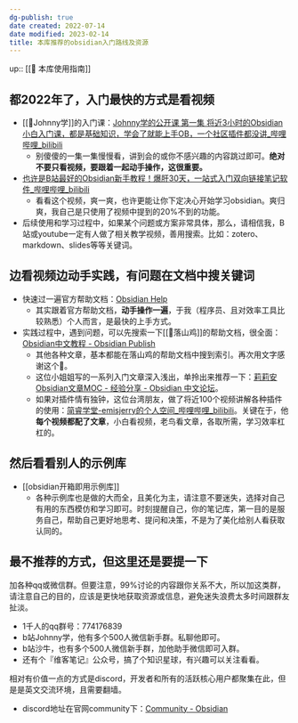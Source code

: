 ```yaml
---
dg-publish: true
date created: 2022-07-14
date modified: 2023-02-14
title: 本库推荐的obsidian入门路线及资源
---
```


up:: [[🧰 本库使用指南]]

## 都2022年了，入门最快的方式是看视频

- [[🧑Johnny学]]的入门课：[Johnny学的公开课 第一集 将近3小时的Obsidian小白入门课，都是基础知识，学会了就能上手OB，一个社区插件都没讲_哔哩哔哩_bilibili](https://www.bilibili.com/video/BV1i3411k7TQ?spm_id_from=333.337.search-card.all.click&vd_source=c16ee9cfb2023d2af8428dbfe604b72f)
	- 别傻傻的一集一集慢慢看，讲到会的或你不感兴趣的内容跳过即可。**绝对不要只看视频，要跟着一起动手操作，这很重要。**
- [也许是B站最好的Obsidian新手教程！爆肝30天，一站式入门双向链接笔记软件_哔哩哔哩_bilibili](https://www.bilibili.com/video/BV18a411r7mt?spm_id_from=333.337.search-card.all.click)
	- 看看这个视频，爽一爽，也许更能让你下定决心开始学习obsidian。爽归爽，我自己是只使用了视频中提到的20%不到的功能。
- 后续使用和学习过程中，如果某个问题或方案非常具体，那么，请相信我，B站或youtube一定有人做了相关教学视频，善用搜索。比如：zotero、markdown、slides等等关键词。

## 边看视频边动手实践，有问题在文档中搜关键词

- 快速过一遍官方帮助文档：[Obsidian Help](https://help.obsidian.md/)
	- 其实跟着官方帮助文档，**动手操作一遍**，于我（程序员、且对效率工具比较熟悉）个人而言，是最快的上手方式。
- 实践过程中，遇到问题，可以先搜索一下[[🧑落山鸡]]的帮助文档，很全面：[Obsidian中文教程 - Obsidian Publish](https://publish.obsidian.md/chinesehelp)
	- 其他各种文章，基本都能在落山鸡的帮助文档中搜到索引。再次用文字感谢这个🐔。
	- 这位小姐姐写的一系列入门文章深入浅出，单拎出来推荐一下：[莉莉安Obsidian文章MOC - 经验分享 - Obsidian 中文论坛](https://forum-zh.obsidian.md/t/topic/324)。
	- 如果对插件情有独钟，这位台湾朋友，做了将近100个视频讲解各种插件的使用：[简睿学堂-emisjerry的个人空间_哔哩哔哩_bilibili](https://space.bilibili.com/1119961064)。关键在于，他**每个视频都配了文章**，小白看视频，老鸟看文章，各取所需，学习效率杠杠的。

## 然后看看别人的示例库

- [[obsidian开箱即用示例库]]
	- 各种示例库也是做的大而全，且美化为主，请注意不要迷失，选择对自己有用的东西模仿和学习即可。时刻提醒自己，你的笔记库，第一目的是服务自己，帮助自己更好地思考、提问和决策，不是为了美化给别人看获取认同的。

## 最不推荐的方式，但这里还是要提一下

加各种qq或微信群。但要注意，99%讨论的内容跟你关系不大，所以加这类群，请注意自己的目的，应该是更快地获取资源或信息，避免迷失浪费太多时间跟群友扯淡。

- 1千人的qq群号：774176839
- b站Johnny学，他有多个500人微信新手群。私聊他即可。
- b站沙牛，也有多个500人微信新手群，加他助手微信即可入群。
- 还有个『维客笔记』公众号，搞了个知识星球，有兴趣可以关注看看。

相对有价值一点的方式是discord，开发者和所有的活跃核心用户都聚集在此，但是是英文交流环境，且需要翻墙。

- discord地址在官网community下：[Community - Obsidian](https://obsidian.md/community)
